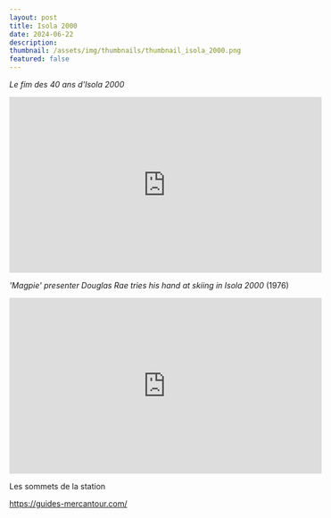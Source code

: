 ```yaml
---
layout: post
title: Isola 2000
date: 2024-06-22
description: 
thumbnail: /assets/img/thumbnails/thumbnail_isola_2000.png
featured: false
---
```


*Le fim des 40 ans d'Isola 2000*
<iframe width="560" height="315" src="https://www.youtube.com/embed/xg7saaXVJls?si=AbTsXXtllH_f16NG" title="YouTube video player" frameborder="0" allow="accelerometer; autoplay; clipboard-write; encrypted-media; gyroscope; picture-in-picture; web-share" referrerpolicy="strict-origin-when-cross-origin" allowfullscreen></iframe>


*'Magpie' presenter Douglas Rae tries his hand at skiing in Isola 2000* (1976)
<iframe width="560" height="315" src="https://www.youtube.com/embed/pp2tN5Pe9lo?si=rsg4w-VleFdUx8ij" title="YouTube video player" frameborder="0" allow="accelerometer; autoplay; clipboard-write; encrypted-media; gyroscope; picture-in-picture; web-share" referrerpolicy="strict-origin-when-cross-origin" allowfullscreen></iframe>

Les sommets de la station

https://guides-mercantour.com/